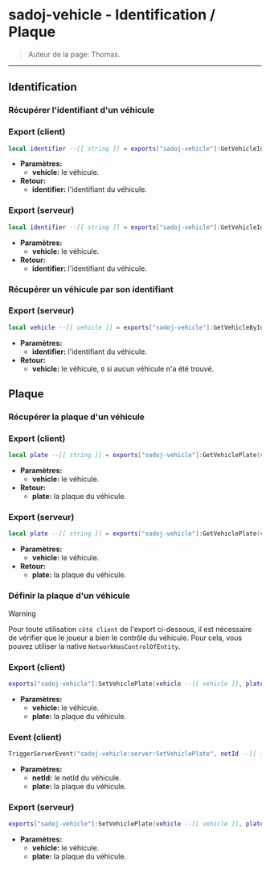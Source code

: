 # sadoj-vehicle - Identification / Plaque

> Auteur de la page: Thomas.

---

## Identification

### Récupérer l'identifiant d'un véhicule
<!-- tabs:start -->
### **Export (client)**
```lua
local identifier --[[ string ]] = exports["sadoj-vehicle"]:GetVehicleIdentifier(vehicle --[[ vehicle ]])
```
* **Paramètres:**
  * **vehicle:** le véhicule.
* **Retour:**
  * **identifier:** l'identifiant du véhicule.
### **Export (serveur)**
```lua
local identifier --[[ string ]] = exports["sadoj-vehicle"]:GetVehicleIdentifier(vehicle --[[ vehicle ]])
```
* **Paramètres:**
  * **vehicle:** le véhicule.
* **Retour:**
  * **identifier:** l'identifiant du véhicule.
<!-- tabs:end -->

### Récupérer un véhicule par son identifiant
<!-- tabs:start -->
### **Export (serveur)**
```lua
local vehicle --[[ vehicle ]] = exports["sadoj-vehicle"]:GetVehicleByIdentifier(identifier --[[ string ]])
```
* **Paramètres:**
  * **identifier:** l'identifiant du véhicule.
* **Retour:**
  * **vehicle:** le véhicule, `0` si aucun véhicule n'a été trouvé.
<!-- tabs:end -->


## Plaque

### Récupérer la plaque d'un véhicule
<!-- tabs:start -->
### **Export (client)**
```lua
local plate --[[ string ]] = exports["sadoj-vehicle"]:GetVehiclePlate(vehicle --[[ vehicle ]])
```
* **Paramètres:**
  * **vehicle:** le véhicule.
* **Retour:**
  * **plate:** la plaque du véhicule.
### **Export (serveur)**
```lua
local plate --[[ string ]] = exports["sadoj-vehicle"]:GetVehiclePlate(vehicle --[[ vehicle ]])
```
* **Paramètres:**
  * **vehicle:** le véhicule.
* **Retour:**
  * **plate:** la plaque du véhicule.
<!-- tabs:end -->

### Définir la plaque d'un véhicule

> [!warning]
> Pour toute utilisation `côté client` de l'export ci-dessous, il est nécessaire de vérifier que le joueur a bien le contrôle du véhicule. Pour cela, vous pouvez utiliser la native `NetworkHasControlOfEntity`.

<!-- tabs:start -->
### **Export (client)**
```lua
exports["sadoj-vehicle"]:SetVehiclePlate(vehicle --[[ vehicle ]], plate --[[ string ]])
```
* **Paramètres:**
  * **vehicle:** le véhicule.
  * **plate:** la plaque du véhicule.
### **Event (client)**
```lua
TriggerServerEvent("sadoj-vehicle:server:SetVehiclePlate", netId --[[ integer ]], plate --[[ string ]])
```
* **Paramètres:**
  * **netId:** le netId du véhicule.
  * **plate:** la plaque du véhicule.
### **Export (serveur)**
```lua
exports["sadoj-vehicle"]:SetVehiclePlate(vehicle --[[ vehicle ]], plate --[[ string ]])
```
* **Paramètres:**
  * **vehicle:** le véhicule.
  * **plate:** la plaque du véhicule.
<!-- tabs:end -->

